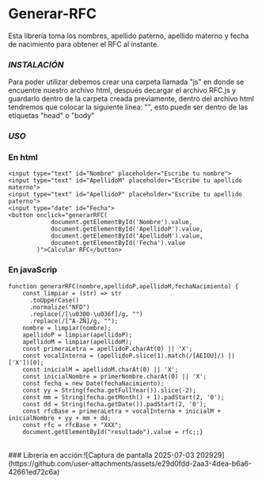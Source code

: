 # Generar-RFC
Esta librería toma los nombres, apellido paterno, apellido materno y fecha de nacimiento para obtener el RFC al instante.

### _INSTALACIÓN_
Para poder utilizar debemos crear una carpeta llamada "js" en donde se encuentre nuestro archivo html, después decargar el archivo RFC.js y guardarlo dentro de la carpeta creada previamente, dentro del archivo html tendremos que colocar la siguiente línea: "<script src="js/RFC.js"></script>", esto puede ser dentro de las etiquetas "head" o "body"

### _USO_
### En html
```
<input type="text" id="Nombre" placeholder="Escribe tu nombre">  
<input type="text" id="ApellidoM" placeholder="Escribe tu apellido materno">  
<input type="text" id="ApellidoP" placeholder="Escribe tu apellido paterno">  
<input type="date" id="Fecha">  
<button onclick="generarRFC(  
            document.getElementById('Nombre').value,  
            document.getElementById('ApellidoP').value,  
            document.getElementById('ApellidoM').value,  
            document.getElementById('Fecha').value  
        )">Calcular RFC</button>
```

### En javaScrip
```
function generarRFC(nombre,apellidoP,apellidoM,fechaNacimiento) {  
    const limpiar = (str) => str  
      .toUpperCase()  
      .normalize("NFD")  
      .replace(/[\u0300-\u036f]/g, "")  
      .replace(/[^A-ZÑ]/g, "");  
    nombre = limpiar(nombre);  
    apellidoP = limpiar(apellidoP);  
    apellidoM = limpiar(apellidoM);  
    const primeraLetra = apellidoP.charAt(0) || 'X';  
    const vocalInterna = (apellidoP.slice(1).match(/[AEIOU]/) || ['X'])[0];  
    const inicialM = apellidoM.charAt(0) || 'X';  
    const inicialNombre = primerNombre.charAt(0) || 'X';  
    const fecha = new Date(fechaNacimiento);  
    const yy = String(fecha.getFullYear()).slice(-2);  
    const mm = String(fecha.getMonth() + 1).padStart(2, '0');  
    const dd = String(fecha.getDate()).padStart(2, '0');  
    const rfcBase = primeraLetra + vocalInterna + inicialM + inicialNombre + yy + mm + dd;  
    const rfc = rfcBase + "XXX";  
    document.getElementById("resultado").value = rfc;;}
```
<br/>
 ### Librería en acción:![Captura de pantalla 2025-07-03 202929](https://github.com/user-attachments/assets/e29d0fdd-2aa3-4dea-b6a6-42661ed72c6a)
 


